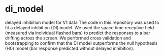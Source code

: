 # di_model
delayed inhibition model for V1 data
The code in this repository was used to fit a delayed inhibition (DI) model. We used the space time receptive field (measured via individual flashed bars) to predict the responses to a bar drifting across the screen. We performed cross validation and bootstrapping to confirm that the DI model outperforms the null hypothesis (H0) model (bar response predicted without delayed inhibition). 
